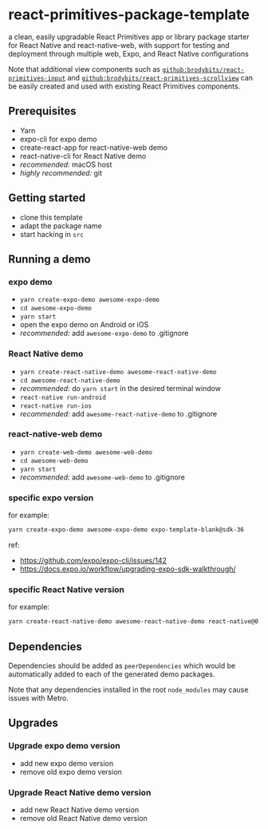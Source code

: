 # react-primitives-package-template

a clean, easily upgradable React Primitives app or library package starter for React Native and react-native-web, with support for testing and deployment through multiple web, Expo, and React Native configurations

Note that additional view components such as [`github:brodybits/react-primitives-input`](https://github.com/brodybits/react-primitives-input) and [`github:brodybits/react-primitives-scrollview`](https://github.com/brodybits/react-primitives-scrollview) can be easily created and used with existing React Primitives components.

## Prerequisites

- Yarn
- expo-cli for expo demo
- create-react-app for react-native-web demo
- react-native-cli for React Native demo
- *recommended:* macOS host
- *highly recommended:* git

## Getting started

- clone this template
- adapt the package name
- start hacking in `src`

## Running a demo

### expo demo

- `yarn create-expo-demo awesome-expo-demo`
- `cd awesome-expo-demo`
- `yarn start`
- open the expo demo on Android or iOS
- *recommended:* add `awesome-expo-demo` to .gitignore

### React Native demo

- `yarn create-react-native-demo awesome-react-native-demo`
- `cd awesome-react-native-demo`
- *recommended:* do `yarn start` in the desired terminal window
- `react-native run-android`
- `react-native run-ios`
- *recommended:* add `awesome-react-native-demo` to .gitignore

### react-native-web demo

- `yarn create-web-demo awesome-web-demo`
- `cd awesome-web-demo`
- `yarn start`
- *recommended:* add `awesome-web-demo` to .gitignore

### specific expo version

for example:

```sh
yarn create-expo-demo awesome-expo-demo expo-template-blank@sdk-36
```

ref:

- <https://github.com/expo/expo-cli/issues/142>
- <https://docs.expo.io/workflow/upgrading-expo-sdk-walkthrough/>

### specific React Native version

for example:

```sh
yarn create-react-native-demo awesome-react-native-demo react-native@0.61
```

## Dependencies

Dependencies should be added as `peerDependencies` which would be automatically added to each of the generated demo packages.

Note that any dependencies installed in the root `node_modules` may cause issues with Metro.

## Upgrades

### Upgrade expo demo version

- add new expo demo version
- remove old expo demo version

### Upgrade React Native demo version

- add new React Native demo version
- remove old React Native demo version
